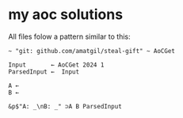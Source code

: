 # my aoc solutions

All files folow a pattern similar to this:

``` uiua
~ "git: github.com/amatgil/steal-gift" ~ AoCGet

Input       ← AoCGet 2024 1
ParsedInput ←  Input

A ← 
B ← 

&p$"A: _\nB: _" ⊃A B ParsedInput
```
